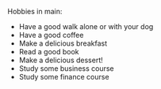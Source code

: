 Hobbies in main:
- Have a good walk alone or with your dog
- Have a good coffee
- Make a delicious breakfast
- Read a good book
- Make a delicious dessert!
- Study some business course
- Study some finance course
